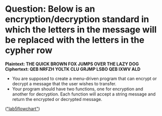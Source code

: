 # Question: Below is an encryption/decryption standard in which the letters in the message will be replaced with the letters in the cypher row

**Plaintext:  THE QUICK BROWN FOX JUMPS OVER THE LAZY DOG**\
**Ciphertext: QEB NRFZH YOLTK CLU GRJMP LSBO QEB IXWV ALD**

* You are supposed to create a menu-driven program that can encrypt or decrypt a message that the user wishes to transfer.
* Your program should have two functions, one for encryption and another for decryption. Each function will accept a string message and return the encrypted or decrypted message.

(["lab5flowchart"](https://drive.google.com/file/d/12mx62MHamNFWJsnX4DvUrdVDLdv-tbqy/view?usp=share_link))

